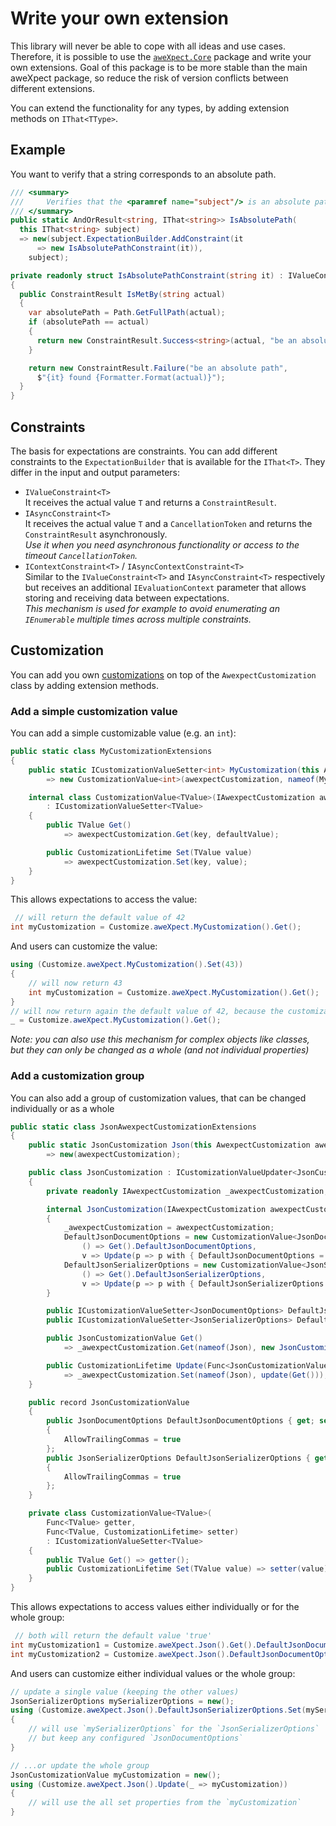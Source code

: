 # Write your own extension

This library will never be able to cope with all ideas and use cases. Therefore, it is possible to use the [
`aweXpect.Core`](https://www.nuget.org/packages/aweXpect.Core/) package and write your own extensions.
Goal of this package is to be more stable than the main aweXpect package, so reduce the risk of version conflicts
between different extensions.

You can extend the functionality for any types, by adding extension methods on `IThat<TType>`.

## Example

You want to verify that a string corresponds to an absolute path.

```csharp
/// <summary>
///     Verifies that the <paramref name="subject"/> is an absolute path.
/// </summary>
public static AndOrResult<string, IThat<string>> IsAbsolutePath(
  this IThat<string> subject)
  => new(subject.ExpectationBuilder.AddConstraint(it
      => new IsAbsolutePathConstraint(it)),
    subject);

private readonly struct IsAbsolutePathConstraint(string it) : IValueConstraint<string>
{
  public ConstraintResult IsMetBy(string actual)
  {
    var absolutePath = Path.GetFullPath(actual);
    if (absolutePath == actual)
    {
      return new ConstraintResult.Success<string>(actual, "be an absolute path");
    }

    return new ConstraintResult.Failure("be an absolute path",
      $"{it} found {Formatter.Format(actual)}");
  }
}
```

## Constraints

The basis for expectations are constraints. You can add different constraints to the `ExpectationBuilder` that is
available for the `IThat<T>`. They differ in the input and output parameters:

- `IValueConstraint<T>`   
  It receives the actual value `T` and returns a `ConstraintResult`.
- `IAsyncConstraint<T>`  
  It receives the actual value `T` and a `CancellationToken` and returns the `ConstraintResult` asynchronously.  
  *Use it when you need asynchronous functionality or access to the timeout `CancellationToken`.*
- `IContextConstraint<T>` / `IAsyncContextConstraint<T>`  
  Similar to the `IValueConstraint<T>` and `IAsyncConstraint<T>` respectively but receives an additional
  `IEvaluationContext` parameter that allows storing and receiving data between expectations.  
  *This mechanism is used for example to avoid enumerating an `IEnumerable` multiple times across multiple constraints.*

## Customization

You can add you own [customizations](/docs/expectations/advanced/customization) on top of the `AwexpectCustomization` class by adding extension methods.

### Add a simple customization value

You can add a simple customizable value (e.g. an `int`):

```csharp
public static class MyCustomizationExtensions
{
    public static ICustomizationValueSetter<int> MyCustomization(this AwexpectCustomization awexpectCustomization)
        => new CustomizationValue<int>(awexpectCustomization, nameof(MyCustomization), 42);

    internal class CustomizationValue<TValue>(IAwexpectCustomization awexpectCustomization, string key, TValue defaultValue)
        : ICustomizationValueSetter<TValue>
    {
        public TValue Get()
            => awexpectCustomization.Get(key, defaultValue);

        public CustomizationLifetime Set(TValue value)
            => awexpectCustomization.Set(key, value);
    }
}
```

This allows expectations to access the value:

```csharp
 // will return the default value of 42
int myCustomization = Customize.aweXpect.MyCustomization().Get();
```

And users can customize the value:

```csharp
using (Customize.aweXpect.MyCustomization().Set(43))
{
    // will now return 43
    int myCustomization = Customize.aweXpect.MyCustomization().Get();
}
// will now return again the default value of 42, because the customization lifetime was disposed
_ = Customize.aweXpect.MyCustomization().Get();
```

*Note: you can also use this mechanism for complex objects like classes, but they can only be changed as a whole (and
not individual properties)*

### Add a customization group

You can also add a group of customization values, that can be changed individually or as a whole

```csharp
public static class JsonAwexpectCustomizationExtensions
{
    public static JsonCustomization Json(this AwexpectCustomization awexpectCustomization)
        => new(awexpectCustomization);

    public class JsonCustomization : ICustomizationValueUpdater<JsonCustomizationValue>
    {
        private readonly IAwexpectCustomization _awexpectCustomization;

        internal JsonCustomization(IAwexpectCustomization awexpectCustomization)
        {
            _awexpectCustomization = awexpectCustomization;
            DefaultJsonDocumentOptions = new CustomizationValue<JsonDocumentOptions>(
                () => Get().DefaultJsonDocumentOptions,
                v => Update(p => p with { DefaultJsonDocumentOptions = v }));
            DefaultJsonSerializerOptions = new CustomizationValue<JsonSerializerOptions>(
                () => Get().DefaultJsonSerializerOptions,
                v => Update(p => p with { DefaultJsonSerializerOptions = v }));
        }

        public ICustomizationValueSetter<JsonDocumentOptions> DefaultJsonDocumentOptions { get; }
        public ICustomizationValueSetter<JsonSerializerOptions> DefaultJsonSerializerOptions { get; }

        public JsonCustomizationValue Get()
            => _awexpectCustomization.Get(nameof(Json), new JsonCustomizationValue());

        public CustomizationLifetime Update(Func<JsonCustomizationValue, JsonCustomizationValue> update)
            => _awexpectCustomization.Set(nameof(Json), update(Get()));
    }

    public record JsonCustomizationValue
    {
        public JsonDocumentOptions DefaultJsonDocumentOptions { get; set; } = new()
        {
            AllowTrailingCommas = true
        };
        public JsonSerializerOptions DefaultJsonSerializerOptions { get; set; } = new()
        {
            AllowTrailingCommas = true
        };
    }

    private class CustomizationValue<TValue>(
        Func<TValue> getter,
        Func<TValue, CustomizationLifetime> setter)
        : ICustomizationValueSetter<TValue>
    {
        public TValue Get() => getter();
        public CustomizationLifetime Set(TValue value) => setter(value);
    }
}
```

This allows expectations to access values either individually or for the whole group:

```csharp
 // both will return the default value 'true'
int myCustomization1 = Customize.aweXpect.Json().Get().DefaultJsonDocumentOptions.AllowTrailingCommas;
int myCustomization2 = Customize.aweXpect.Json().DefaultJsonDocumentOptions.Get().AllowTrailingCommas;
```

And users can customize either individual values or the whole group:

```csharp
// update a single value (keeping the other values)
JsonSerializerOptions mySerializerOptions = new();
using (Customize.aweXpect.Json().DefaultJsonSerializerOptions.Set(mySerializerOptions))
{
    // will use `mySerializerOptions` for the `JsonSerializerOptions`
	// but keep any configured `JsonDocumentOptions`
}

// ...or update the whole group
JsonCustomizationValue myCustomization = new();
using (Customize.aweXpect.Json().Update(_ => myCustomization))
{
    // will use the all set properties from the `myCustomization`
}
```

